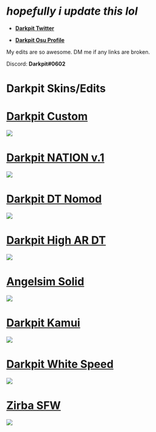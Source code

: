# *hopefully i update this lol*  

* [**Darkpit Twitter**](https://twitter.com/Darkpitqwc)

* [**Darkpit Osu Profile**](https://osu.ppy.sh/users/7031074)

My edits are so awesome. DM me if any links are broken.

Discord: **Darkpit#0602**

# Darkpit Skins/Edits

# [Darkpit Custom](https://www.mediafire.com/file/lg7aferpdyxgam5/Darkpit_Custom.osk/file)
![](https://i.imgur.com/I0pPYPv.png)
# [Darkpit NATION v.1](https://www.mediafire.com/file/8pyikxjl2jo0hbt/Darkpit_NATION_V.1.osk/file)
![](https://i.imgur.com/al1bswR.png)
# [Darkpit DT Nomod](https://www.mediafire.com/file/vdovrgatw95kafq/Darkpit_DT_Nomod.osk/file)
![](https://i.imgur.com/mF80THc.png)
# [Darkpit High AR DT](https://www.mediafire.com/file/8j5ax1u8nz4lcvw/Darkpit_High_AR_DT.osk/file)
![](https://i.imgur.com/d3UJrdV.png)
# [Angelsim Solid](https://www.mediafire.com/file/facyjme5c2sa9pq/Angelsim_Solid.osk/file)
![](https://i.imgur.com/0rVjVT9.png)
# [Darkpit Kamui](https://www.mediafire.com/file/2getgba20x7reay/Darkpit_Kamui.osk/file)
![](https://i.imgur.com/9T5Md9X.png)
# [Darkpit White Speed](https://www.mediafire.com/file/k8qrvp0gid13vy8/Darkpit_White_Speed.osk/file)
![](https://i.imgur.com/YFNBH5N.png)
# [Zirba SFW](https://www.mediafire.com/file/m846uttn1lqxdk7/Zirba_SFW.osk/file)
![](https://i.imgur.com/sGECiqL.png)
